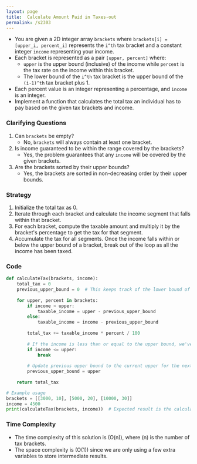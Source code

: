 ```yaml
---
layout: page
title:  Calculate Amount Paid in Taxes-out
permalink: /s2303
---
```


- You are given a 2D integer array `brackets` where `brackets[i] = [upper_i, percent_i]` represents the `i^th` tax bracket and a constant integer `income` representing your income.
- Each bracket is represented as a pair `[upper, percent]` where:
  - `upper` is the upper bound (inclusive) of the income while `percent` is the tax rate on the income within this bracket.
  - The lower bound of the `i^th` tax bracket is the upper bound of the `(i-1)^th` tax bracket plus 1.
- Each percent value is an integer representing a percentage, and `income` is an integer.
- Implement a function that calculates the total tax an individual has to pay based on the given tax brackets and income.

### Clarifying Questions

1. Can `brackets` be empty?
   - No, `brackets` will always contain at least one bracket.
2. Is income guaranteed to be within the range covered by the brackets?
   - Yes, the problem guarantees that any `income` will be covered by the given brackets.
3. Are the brackets sorted by their upper bounds?
   - Yes, the brackets are sorted in non-decreasing order by their upper bounds.

### Strategy

1. Initialize the total tax as 0.
2. Iterate through each bracket and calculate the income segment that falls within that bracket.
3. For each bracket, compute the taxable amount and multiply it by the bracket's percentage to get the tax for that segment.
4. Accumulate the tax for all segments. Once the income falls within or below the upper bound of a bracket, break out of the loop as all the income has been taxed.

### Code

```python
def calculateTax(brackets, income):
    total_tax = 0
    previous_upper_bound = 0  # This keeps track of the lower bound of the current bracket
    
    for upper, percent in brackets:
        if income > upper:
            taxable_income = upper - previous_upper_bound
        else:
            taxable_income = income - previous_upper_bound
        
        total_tax += taxable_income * percent / 100
        
        # If the income is less than or equal to the upper bound, we've processed all taxable income
        if income <= upper:
            break
        
        # Update previous upper bound to the current upper for the next iteration
        previous_upper_bound = upper
    
    return total_tax

# Example usage
brackets = [[3000, 10], [5000, 20], [10000, 30]]
income = 4500
print(calculateTax(brackets, income))  # Expected result is the calculated tax amount
```

### Time Complexity

- The time complexity of this solution is \(O(n)\), where \(n\) is the number of tax brackets.
- The space complexity is \(O(1)\) since we are only using a few extra variables to store intermediate results.